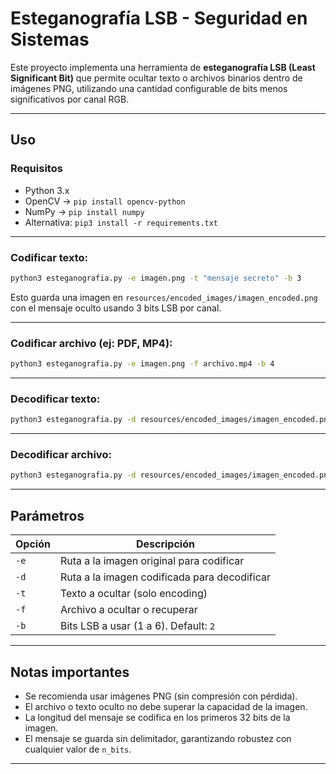 # Esteganografía LSB - Seguridad en Sistemas

Este proyecto implementa una herramienta de **esteganografía LSB (Least Significant Bit)** que permite ocultar texto o archivos binarios dentro de imágenes PNG, utilizando una cantidad configurable de bits menos significativos por canal RGB.

---

## Uso

### Requisitos
- Python 3.x
- OpenCV → `pip install opencv-python`
- NumPy → `pip install numpy`
- Alternativa: `pip3 install -r requirements.txt`

---

### Codificar texto:
```bash
python3 esteganografia.py -e imagen.png -t "mensaje secreto" -b 3
```

Esto guarda una imagen en `resources/encoded_images/imagen_encoded.png` con el mensaje oculto usando 3 bits LSB por canal.

---

### Codificar archivo (ej: PDF, MP4):
```bash
python3 esteganografia.py -e imagen.png -f archivo.mp4 -b 4
```

---

### Decodificar texto:
```bash
python3 esteganografia.py -d resources/encoded_images/imagen_encoded.png -b 3
```

---

### Decodificar archivo:
```bash
python3 esteganografia.py -d resources/encoded_images/imagen_encoded.png -f archivo_extraido.mp4 -b 4
```

---

## Parámetros

| Opción       | Descripción                                  |
|--------------|----------------------------------------------|
| `-e`         | Ruta a la imagen original para codificar     |
| `-d`         | Ruta a la imagen codificada para decodificar |
| `-t`         | Texto a ocultar (solo encoding)              |
| `-f`         | Archivo a ocultar o recuperar                |
| `-b`         | Bits LSB a usar (1 a 6). Default: `2`        |

---

## Notas importantes

- Se recomienda usar imágenes PNG (sin compresión con pérdida).
- El archivo o texto oculto no debe superar la capacidad de la imagen.
- La longitud del mensaje se codifica en los primeros 32 bits de la imagen.
- El mensaje se guarda sin delimitador, garantizando robustez con cualquier valor de `n_bits`.

---